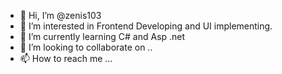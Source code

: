 - 👋 Hi, I’m @zenis103
- 👀 I’m interested in Frontend Developing and UI implementing.
- 🌱 I’m currently learning C# and Asp .net
- 💞️ I’m looking to collaborate on ..
- 📫 How to reach me ...

<!---
zenis103/zenis103 is a ✨ special ✨ repository because its `README.md` (this file) appears on your GitHub profile.
You can click the Preview link to take a look at your changes.
--->
